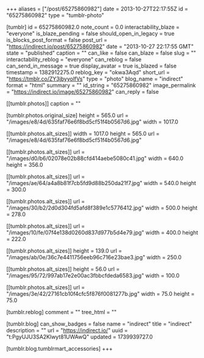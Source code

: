 +++
aliases = ["/post/65275860982"]
date = 2013-10-27T22:17:55Z
id = "65275860982"
type = "tumblr-photo"

[tumblr]
id = 65275860982.0
note_count = 0.0
interactability_blaze = "everyone"
is_blaze_pending = false
should_open_in_legacy = true
is_blocks_post_format = false
post_url = "https://indirect.io/post/65275860982"
date = "2013-10-27 22:17:55 GMT"
state = "published"
caption = ""
can_like = false
can_blaze = false
slug = ""
interactability_reblog = "everyone"
can_reblog = false
can_send_in_message = true
display_avatar = true
is_blazed = false
timestamp = 1382912275.0
reblog_key = "okwa3Aqd"
short_url = "https://tmblr.co/ZY3jbyyolfVs"
type = "photo"
blog_name = "indirect"
format = "html"
summary = ""
id_string = "65275860982"
image_permalink = "https://indirect.io/image/65275860982"
can_reply = false

[[tumblr.photos]]
caption = ""

[tumblr.photos.original_size]
height = 565.0
url = "/images/e8/4d/635faf76e6f8bd5cf51f4b0567d6.jpg"
width = 1017.0

[[tumblr.photos.alt_sizes]]
width = 1017.0
height = 565.0
url = "/images/e8/4d/635faf76e6f8bd5cf51f4b0567d6.jpg"

[[tumblr.photos.alt_sizes]]
url = "/images/d0/b6/02078e02b88cfd414aebe5080c41.jpg"
width = 640.0
height = 356.0

[[tumblr.photos.alt_sizes]]
url = "/images/ae/64/a4a8b81f7cb5fd9d88b250da21f7.jpg"
width = 540.0
height = 300.0

[[tumblr.photos.alt_sizes]]
url = "/images/30/b2/2d0d304fd5afd8f389e1c5776412.jpg"
width = 500.0
height = 278.0

[[tumblr.photos.alt_sizes]]
url = "/images/10/fe/07f4e138d0260d837d977b5d4e79.jpg"
width = 400.0
height = 222.0

[[tumblr.photos.alt_sizes]]
height = 139.0
url = "/images/ab/0e/36c7e4411756eeb96c716e23bae3.jpg"
width = 250.0

[[tumblr.photos.alt_sizes]]
height = 56.0
url = "/images/95/72/997ab17e2e00ac3fbbcfdeda6583.jpg"
width = 100.0

[[tumblr.photos.alt_sizes]]
url = "/images/3e/42/27161cb10f4cfc5f876f0081277b.jpg"
width = 75.0
height = 75.0

[tumblr.reblog]
comment = ""
tree_html = ""

[tumblr.blog]
can_show_badges = false
name = "indirect"
title = "indirect"
description = ""
url = "https://indirect.io/"
uuid = "t:PgyUJU3SA2Klwyt81UWAwQ"
updated = 1739939727.0

[tumblr.blog.tumblrmart_accessories]
+++
